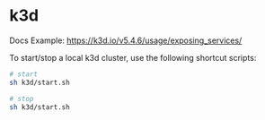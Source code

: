 # k3d

Docs Example: <https://k3d.io/v5.4.6/usage/exposing_services/>

To start/stop a local k3d cluster, use the following shortcut scripts:

``` sh
# start
sh k3d/start.sh

# stop
sh k3d/start.sh
```
